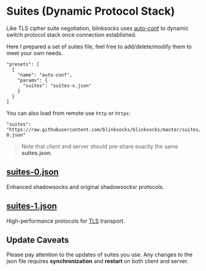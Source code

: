 # Suites (Dynamic Protocol Stack)

Like TLS cipher suite negotiation, blinksocks uses [auto-conf] to dynamic switch protocol stack once connection established.

Here I prepared a set of suites file, feel free to add/delete/modify them to meet your own needs.

```
"presets": [
  {
    "name": "auto-conf",
    "params": {
      "suites": "suites-x.json"
    }
  }
]
```

You can also load from remote use `http` or `https`:

```
"suites": "https://raw.githubusercontent.com/blinksocks/blinksocks/master/suites/suites-0.json"
```

> Note that client and server should pre-share exactly the same **suites.json**.

## [suites-0.json]

Enhanced shadowsocks and original shadowsocksr protocols.

## [suites-1.json]

High-performance protocols for [TLS] transport.

## Update Caveats

Please pay attention to the updates of suites you use. Any changes to the json file requires **synchronization** and **restart** on both client and server.

[auto-conf]: ../docs/presets#auto-conf
[TLS]: ../docs/config#blinksocks-over-tls
[suites-0.json]: ./suites-0.json
[suites-1.json]: ./suites-1.json